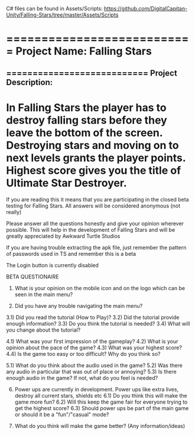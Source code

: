 C# files can be found in Assets/Scripts:
https://github.com/DigitalCapitan-Unity/Falling-Stars/tree/master/Assets/Scripts

===========================
Project Name: Falling Stars
===========================
===========================
Project Description:
---------------------------
In Falling Stars the player has to destroy falling stars before they leave the bottom of the screen.
Destroying stars and moving on to next levels grants the player points.
Highest score gives you the title of Ultimate Star Destroyer.
===========================

If you are reading this it means that you are participating in the closed beta testing for Falling Stars.
All answers will be considered anonymous (not really)

Please answer all the questions honestly and give your opinion wherever possible. This will help in the development of Falling Stars and will be greatly appreciated by Awkward Turtle Studios

If you are having trouble extracting the apk file, just remember the pattern of passwords used in TS and remember this is a beta

The Login button is currently disabled 

BETA QUESTIONAIRE
1) What is your opinion on the mobile icon and on the logo which can be seen in the main menu?

2) Did you have any trouble navigating the main menu?

3.1) Did you read the tutorial (How to Play)? 
3.2) Did the tutorial provide enough information?
3.3) Do you think the tutorial is needed?
3.4) What will you change about the tutorial?

4.1) What was your first impression of the gameplay?
4.2) What is your opinion about the pace of the game?
4.3) What was your highest score?
4.4) Is the game too easy or too difficult? Why do you think so?

5.1) What do you think about the audio used in the game?
5.2) Was there any audio in particular that was out of place or annoying?
5.3) Is there enough audio in the game? If not, what do you feel is needed?

6) Power ups are currently in development. Power ups like extra lives, destroy all current stars, shields etc
6.1) Do you think this will make the game more fun?
6.2) Will this keep the game fair for everyone trying to get the highest score?
6.3) Should power ups be part of the main game or should it be a "fun"/"casual" mode?

7) What do you think will make the game better? (Any information/ideas)
